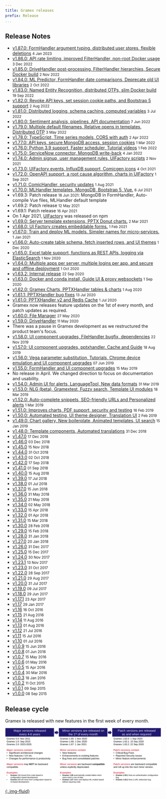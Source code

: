 ```yaml
---
title: Gramex releases
prefix: Release
...
```


## Release Notes

- [v1.87.0: FormHandler argument typing, distributed user stores, flexible deletions](1.87/) <small>4 Jan 2023</small>
- [v1.86.0: API rate limiting, improved FilterHandler, non-root Docker usage](1.86/) <small>3 Dec 2022</small>
- [v1.85.0: DriveHandler post-processing, FilterHandler hierarchies, Secure Docker build](1.85/) <small>2 Nov 2022</small>
- [v1.84.0: ML Predictor, FormHandler date comparisons, Deprecate old UI libraries](1.84/) <small>2 Oct 2022</small>
- [v1.83.0: Named Entity Recognition, distributed OTPs, slim Docker build](1.83/) <small>19 Sep 2022</small>
- [v1.82.0: Revoke API keys, set session cookie paths, and Bootstrap 5 support](1.82/) <small>2 Aug 2022</small>
- [v1.81.0: Distributed logging, schema caching, computed variables](1.81/) <small>3 Jul 2022</small>
- [v1.80.0: Sentiment analysis, pipelines, API documentation](1.80/) <small>7 Jun 2022</small>
- [v1.79.0: Multiple default filenames, Relative opens in templates, Distributed OTP](1.79/) <small>3 May 2022</small>
- [v1.78.0: TypeScript, Time series models, CORS with auth](1.78/) <small>2 Apr 2022</small>
- [v1.77.0: API keys, secure MongoDB access, session cookies](1.77/) <small>1 Mar 2022</small>
- [v1.76.0: Python 3.9 support, Faster scheduler, Tutorial videos](1.76/) <small>1 Feb 2022</small>
- [v1.75.0: ServiceNow connector, MongoDB write-back](1.75/) <small>4 Jan 2022</small>
- [v1.74.0: Admin signup, user management rules, UIFactory scripts](1.74/) <small>2 Nov 2021</small>
- [v1.73.0: UIFactory events, InfluxDB support, Comicgen icons](1.73/) <small>4 Oct 2021</small>
- [v1.72.0: OpenAPI support, a root cause algorithm, charts in UIFactory](1.72/) <small>1 Sep 2021</small>
- [v1.71.0: ComicHandler, security updates](1.71/) <small>1 Aug 2021</small>
- [v1.70.0: MLHandler templates, MongoDB, Bootstrap 5, Vue.](1.70/) <small>6 Jul 2021</small>
- v1.69.3: Patch release <small>18 Jun 2021</small>: MongoDB in FormHandler, Auto-compile Vue files, MLHandler default template
- v1.69.2: Patch release <small>12 May 2021</small>
- v1.69.1: Patch release <small>16 Apr 2021</small>
- On 1 Apr 2021, [UIFactory](https://www.npmjs.com/package/uifactory) was released on npm
- [v1.69.0: Server template extensions, PPTX Donut charts.](1.69/) <small>2 Mar 2021</small>
- [v1.68.0: UI Factory creates embeddable forms.](1.68/) <small>1 Feb 2021</small>
- [v1.67.0: Train and deploy ML models. Simpler names for micro-services.](1.67/) <small>1 Jan 2021</small>
- [v1.66.0: Auto-create table schema, fetch inserted rows, and UI themes](1.66/) <small>1 Dec 2020</small>
- [v1.65.0: Excel table support, functions as REST APIs, logging via ElasticSearch](1.65/) <small>1 Nov 2020</small>
- [v1.64.0: Multiple apps per server, multiple logins per app, and secure and offline deployment](1.64/) <small>1 Oct 2020</small>
- [v1.63.2: Internal release](1.63.2/) <small>22 Sep 2020</small>
- [v1.63.0: Docker and conda install, Guide UI & proxy websockets](1.63/) <small>1 Sep 2020</small>
- [v1.62.0: Gramex Charts, PPTXHandler tables & charts](1.62/) <small>1 Aug 2020</small>
- [v1.61.1: PPTXHandler bug fixes](1.61.1/) <small>13 Jul 2020</small>
- [v1.61.0: PPTXHandler v2 and Redis Cache](1.61/) <small>1 Jul 2020</small>
- Gramex now releases feature updates on the 1st of every month, and patch updates as required.
- [v1.60.0: File Manager](1.60/) <small>27 May 2020</small>
- [v1.59.0: DriveHandler](1.59/) <small>11 May 2020</small>
- There was a pause in Gramex development as we restructured the product team's focus.
- [v1.58.0: UI component upgrades, FileHandler bugfix, dependencies](1.58/) <small>22 Nov 2019</small>
- [v1.57.0: UI component upgrades, pptxhandler, Cache and Guide](1.57/) <small>18 Aug 2019</small>
- [v1.56.0: Vega parameter substitution, Tutorials, Chrome device emulation and UI component upgrades](1.56/) <small>07 Jun 2019</small>
- [v1.55.0: FormHandler and UI component upgrades](1.55/) <small>15 May 2019</small>
- No release in April. We changed direction to focus on documentation and usability.
- [v1.54.0: Admin UI for alerts, LanguageTool, New data formats](1.54/) <small>31 Mar 2019</small>
- [v1.53.0: NLG (beta), Gramextest, Fuzzy search, Template UI modules](1.53/) <small>18 Mar 2019</small>
- [v1.52.0: Auto-complete snippets, SEO-friendly URLs and Personalized alerts](1.52/) <small>1 Mar 2019</small>
- [v1.51.0: Improves charts, PDF support, security and testing](1.51/) <small>16 Feb 2019</small>
- [v1.50.0: Automated testing, UI theme designer, Translation UI](1.50/) <small>2 Feb 2019</small>
- [v1.49.0: Chart gallery, New boilerplate, Animated templates, UI search](1.49/) <small>15 Jan 2019</small>
- [v1.48.0: Template components, Automated translations](1.48/) <small>31 Dec 2018</small>
- [v1.47.0](1.47/) <small>17 Dec 2018</small>
- [v1.46.0](1.46/) <small>03 Dec 2018</small>
- [v1.45.0](1.45/) <small>15 Nov 2018</small>
- [v1.44.0](1.44/) <small>31 Oct 2018</small>
- [v1.43.0](1.43/) <small>02 Oct 2018</small>
- [v1.42.0](1.42/) <small>17 Sep 2018</small>
- [v1.41.0](1.41/) <small>01 Sep 2018</small>
- [v1.40.0](1.40/) <small>15 Aug 2018</small>
- [v1.39.0](1.39/) <small>17 Jul 2018</small>
- [v1.38.0](1.38/) <small>01 Jul 2018</small>
- [v1.37.0](1.37/) <small>15 Jun 2018</small>
- [v1.36.0](1.36/) <small>31 May 2018</small>
- [v1.35.0](1.35/) <small>21 May 2018</small>
- [v1.34.0](1.34/) <small>02 May 2018</small>
- [v1.33.0](1.33/) <small>15 Apr 2018</small>
- [v1.32.0](1.32/) <small>01 Apr 2018</small>
- [v1.31.0](1.31/) <small>15 Mar 2018</small>
- [v1.30.0](1.30/) <small>28 Feb 2018</small>
- [v1.29.0](old#v1290-2018-02-15) <small>15 Feb 2018</small>
- [v1.28.0](old#v1280-2018-01-31) <small>31 Jan 2018</small>
- [v1.27.0](old#v1270-2018-01-20) <small>20 Jan 2018</small>
- [v1.26.0](old#v1260-2017-12-31) <small>31 Dec 2017</small>
- [v1.25.0](old#v1250-2017-12-15) <small>15 Dec 2017</small>
- [v1.24.0](old#v1240-2017-11-30) <small>30 Nov 2017</small>
- [v1.23.1](old#v1231-2017-11-13) <small>13 Nov 2017</small>
- [v1.23.0](old#v1230-2017-10-31) <small>31 Oct 2017</small>
- [v1.22.0](old#v1220-2017-09-28) <small>28 Sep 2017</small>
- [v1.21.0](old#v1210-2017-08-29) <small>29 Aug 2017</small>
- [v1.20.0](old#v1200-2017-07-31) <small>31 Jul 2017</small>
- [v1.19.0](old#v1190-2017-07-09) <small>09 Jul 2017</small>
- [v1.18.0](old#v1180-2017-06-29) <small>29 Jun 2017</small>
- [v1.17.1](old#v1171-2017-04-23) <small>23 Apr 2017</small>
- [v1.17](old#v117-2017-01-29) <small>29 Jan 2017</small>
- [v1.16](old#v116-2016-10-16) <small>16 Oct 2016</small>
- [v1.15](old#v115-2016-08-21) <small>21 Aug 2016</small>
- [v1.14](old#v114-2016-08-11) <small>11 Aug 2016</small>
- [v1.13](old#v113-2016-08-01) <small>01 Aug 2016</small>
- [v1.12](old#v112-2016-07-21) <small>21 Jul 2016</small>
- [v1.11](old#v111-2016-07-15) <small>15 Jul 2016</small>
- [v1.10](old#v110-2016-07-01) <small>01 Jul 2016</small>
- [v1.0.9](old#v109-2016-06-15) <small>15 Jun 2016</small>
- [v1.0.8](old#v108-2016-06-01) <small>01 Jun 2016</small>
- [v1.0.7](old#v107-2016-05-15) <small>15 May 2016</small>
- [v1.0.6](old#v106-2016-05-01) <small>01 May 2016</small>
- [v1.0.5](old#v105-2016-04-15) <small>15 Apr 2016</small>
- [v1.0.4](old#v104-2016-03-30) <small>30 Mar 2016</small>
- [v1.0.3](old#v103-2016-01-18) <small>18 Jan 2016</small>
- [v1.0.2](old#v102-2015-10-11) <small>11 Oct 2015</small>
- [v1.0.1](old#v101-2015-09-09) <small>09 Sep 2015</small>
- [v1.0.0](old#v100-2015-09-08) <small>08 Sep 2015</small>

## Release cycle

Gramex is released with new features in the first week of every month.

[![Gramex release process](gramex-release-process.svg){:.img-fluid}](gramex-release-process.pptx)
